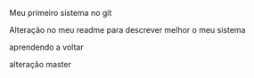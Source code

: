 Meu primeiro sistema no git

Alteração no meu readme para descrever melhor o meu sistema


aprendendo a voltar

alteração master
